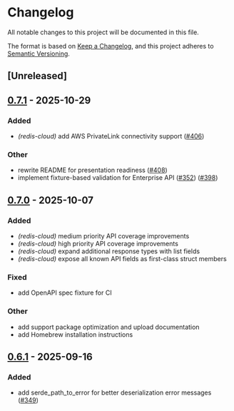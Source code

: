 # Changelog

All notable changes to this project will be documented in this file.

The format is based on [Keep a Changelog](https://keepachangelog.com/en/1.0.0/),
and this project adheres to [Semantic Versioning](https://semver.org/spec/v2.0.0.html).

## [Unreleased]

## [0.7.1](https://github.com/joshrotenberg/redisctl/compare/redis-cloud-v0.7.0...redis-cloud-v0.7.1) - 2025-10-29

### Added

- *(redis-cloud)* add AWS PrivateLink connectivity support ([#406](https://github.com/joshrotenberg/redisctl/pull/406))

### Other

- rewrite README for presentation readiness ([#408](https://github.com/joshrotenberg/redisctl/pull/408))
- implement fixture-based validation for Enterprise API ([#352](https://github.com/joshrotenberg/redisctl/pull/352)) ([#398](https://github.com/joshrotenberg/redisctl/pull/398))

## [0.7.0](https://github.com/joshrotenberg/redisctl/compare/redis-cloud-v0.6.2...redis-cloud-v0.7.0) - 2025-10-07

### Added

- *(redis-cloud)* medium priority API coverage improvements
- *(redis-cloud)* high priority API coverage improvements
- *(redis-cloud)* expand additional response types with list fields
- *(redis-cloud)* expose all known API fields as first-class struct members

### Fixed

- add OpenAPI spec fixture for CI

### Other

- add support package optimization and upload documentation
- add Homebrew installation instructions

## [0.6.1](https://github.com/joshrotenberg/redisctl/compare/redis-cloud-v0.6.0...redis-cloud-v0.6.1) - 2025-09-16

### Added

- add serde_path_to_error for better deserialization error messages ([#349](https://github.com/joshrotenberg/redisctl/pull/349))